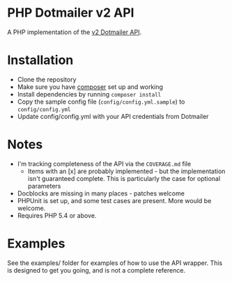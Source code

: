 # PHP Dotmailer v2 API
A PHP implementation of the [v2 Dotmailer API](http://api.dotmailer.com/).

# Installation

* Clone the repository
* Make sure you have [composer](http://getcomposer.org/) set up and working
* Install dependencies by running `composer install`
* Copy the sample config file (`config/config.yml.sample`) to `config/config.yml`
* Update config/config.yml with your API credentials from Dotmailer

# Notes

* I'm tracking completeness of the API via the `COVERAGE.md` file
    * Items with an [x] are probably implemented - but the implementation isn't guaranteed complete. This is particularly the case for optional parameters
* Docblocks are missing in many places - patches welcome
* PHPUnit is set up, and some test cases are present. More would be welcome.
* Requires PHP 5.4 or above.

# Examples

See the examples/ folder for examples of how to use the API wrapper. This is designed to get you going, and is not a complete reference.
